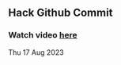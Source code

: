 
 ## Hack Github Commit 
 ### Watch video <a href="https://www.youtube.com">here</a> 
 Thu 17 Aug 2023 
